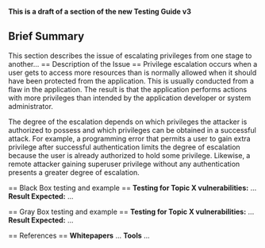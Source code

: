 **This is a draft of a section of the new Testing Guide v3**

## Brief Summary


This section describes the issue of escalating privileges from one stage
to another...
\== Description of the Issue ==
Privilege escalation occurs when a user gets to access more resources
than is normally allowed when it should have been protected from the
application. This is usually conducted from a flaw in the application.
The result is that the application performs actions with more privileges
than intended by the application developer or system administrator.

The degree of the escalation depends on which privileges the attacker is
authorized to possess and which privileges can be obtained in a
successful attack. For example, a programming error that permits a user
to gain extra privilege after successful authentication limits the
degree of escalation because the user is already authorized to hold some
privilege. Likewise, a remote attacker gaining superuser privilege
without any authentication presents a greater degree of escalation.


\== Black Box testing and example == **Testing for Topic X
vulnerabilities:**
...
**Result Expected:**
...

\== Gray Box testing and example == **Testing for Topic X
vulnerabilities:**
...
**Result Expected:**
...

\== References == **Whitepapers**
...
**Tools**
...
